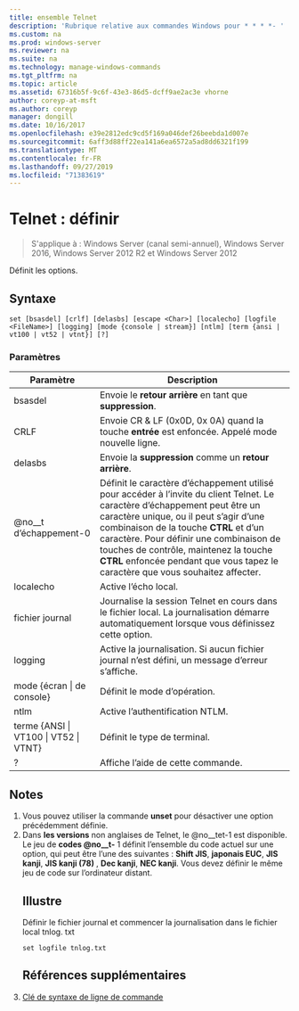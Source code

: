 ```yaml
---
title: ensemble Telnet
description: 'Rubrique relative aux commandes Windows pour * * * *- '
ms.custom: na
ms.prod: windows-server
ms.reviewer: na
ms.suite: na
ms.technology: manage-windows-commands
ms.tgt_pltfrm: na
ms.topic: article
ms.assetid: 67316b5f-9c6f-43e3-86d5-dcff9ae2ac3e vhorne
author: coreyp-at-msft
ms.author: coreyp
manager: dongill
ms.date: 10/16/2017
ms.openlocfilehash: e39e2812edc9cd5f169a046def26beebda1d007e
ms.sourcegitcommit: 6aff3d88ff22ea141a6ea6572a5ad8dd6321f199
ms.translationtype: MT
ms.contentlocale: fr-FR
ms.lasthandoff: 09/27/2019
ms.locfileid: "71383619"
---
```

# <a name="telnet-set"></a>Telnet : définir

>S'applique à : Windows Server (canal semi-annuel), Windows Server 2016, Windows Server 2012 R2 et Windows Server 2012

Définit les options.   
## <a name="syntax"></a>Syntaxe  
```  
set [bsasdel] [crlf] [delasbs] [escape <Char>] [localecho] [logfile <FileName>] [logging] [mode {console | stream}] [ntlm] [term {ansi | vt100 | vt52 | vtnt}] [?]  
```  
### <a name="parameters"></a>Paramètres  

|                    Paramètre                     |                                                                                                                                              Description                                                                                                                                              |
|--------------------------------------------------|-------------------------------------------------------------------------------------------------------------------------------------------------------------------------------------------------------------------------------------------------------------------------------------------------------|
|                     bsasdel                      |                                                                                                                                 Envoie le **retour arrière** en tant que **suppression**.                                                                                                                                  |
|                       CRLF                       |                                                                                                        Envoie CR & LF (0x0D, 0x 0A) quand la touche **entrée** est enfoncée. Appelé mode nouvelle ligne.                                                                                                        |
|                     delasbs                      |                                                                                                                                 Envoie la **suppression** comme un **retour arrière**.                                                                                                                                  |
|                @no__t d’échappement-0                | Définit le caractère d’échappement utilisé pour accéder à l’invite du client Telnet. Le caractère d’échappement peut être un caractère unique, ou il peut s’agir d’une combinaison de la touche **CTRL** et d’un caractère. Pour définir une combinaison de touches de contrôle, maintenez la touche **CTRL** enfoncée pendant que vous tapez le caractère que vous souhaitez affecter. |
|                    localecho                     |                                                                                                                                         Active l’écho local.                                                                                                                                          |
|                fichier journal <FileName>                |                                                                                               Journalise la session Telnet en cours dans le fichier local. La journalisation démarre automatiquement lorsque vous définissez cette option.                                                                                               |
|                     logging                      |                                                                                                                  Active la journalisation. Si aucun fichier journal n’est défini, un message d’erreur s’affiche.                                                                                                                   |
|           mode {écran &#124; de console}           |                                                                                                                                       Définit le mode d’opération.                                                                                                                                        |
|                       ntlm                       |                                                                                                                                     Active l’authentification NTLM.                                                                                                                                     |
| terme {ANSI &#124; VT100 &#124; VT52 &#124; VTNT} |                                                                                                                                        Définit le type de terminal.                                                                                                                                        |
|                        ?                         |                                                                                                                                    Affiche l’aide de cette commande.                                                                                                                                    |

## <a name="remarks"></a>Notes  
1. Vous pouvez utiliser la commande **unset** pour désactiver une option précédemment définie.  
2. Dans **les versions** non anglaises de Telnet, le @no__tet-1 est disponible. Le jeu de **codes @no__t-** 1 définit l’ensemble du code actuel sur une option, qui peut être l’une des suivantes : **Shift JIS**, **japonais EUC**, **JIS kanji**, **JIS kanji (78)** , **Dec kanji**, **NEC kanji**. Vous devez définir le même jeu de code sur l’ordinateur distant.  
   ## <a name="BKMK_Examples"></a>Illustre  
   Définir le fichier journal et commencer la journalisation dans le fichier local tnlog. txt  
   ```  
   set logfile tnlog.txt  
   ```  
   ## <a name="additional-references"></a>Références supplémentaires  
3. [Clé de syntaxe de ligne de commande](command-line-syntax-key.md)  
